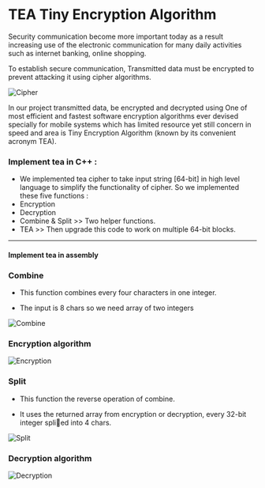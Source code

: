# TEA Tiny Encryption Algorithm


Security communication become more important today as a result increasing use of the electronic communication for many daily activities such as internet banking, online shopping.

To establish secure communication, Transmitted data must be encrypted to prevent attacking it using cipher algorithms.

![Cipher](https://user-images.githubusercontent.com/47731377/104136694-650aa000-53a0-11eb-94ed-9901429d97a3.png)

In our project transmitted data, be encrypted and decrypted using One of most efficient and fastest software encryption algorithms ever devised specially for mobile systems which has limited resource yet still concern in speed and area is Tiny Encryption Algorithm (known by its convenient acronym TEA).



### Implement tea in C++ :
* We implemented tea cipher to take input string [64-bit] in high level language to simplify the functionality of cipher.
  So we implemented these five functions :
* Encryption 
* Decryption 
* Combine & Split >> Two helper functions.
* TEA >> Then upgrade this code to work on multiple 64-bit blocks.

----------------------------------------------------------------------------
#### Implement tea in assembly  

### Combine

* This function combines every four characters in one integer. 

* The input is 8 chars so we need array of two integers

![Combine](https://user-images.githubusercontent.com/47731377/104136740-b2870d00-53a0-11eb-9ca1-1dc2c901d140.png)

### Encryption algorithm 
![Encryption](https://user-images.githubusercontent.com/47731377/104136762-cc285480-53a0-11eb-9609-f595af29ff94.png)

### Split
* This function the reverse operation of combine.

* It uses the returned array from encryption or decryption,
every 32-bit integer splied into 4
chars.

![Split](https://user-images.githubusercontent.com/47731377/104136771-e2361500-53a0-11eb-9d02-daec71d0d59f.png)
### Decryption algorithm 
![Decryption](https://user-images.githubusercontent.com/47731377/104136776-ed894080-53a0-11eb-870a-329aab1efbe7.png)


